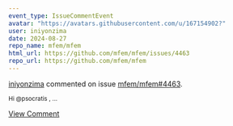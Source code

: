 ```yaml
---
event_type: IssueCommentEvent
avatar: "https://avatars.githubusercontent.com/u/167154902?"
user: iniyonzima
date: 2024-08-27
repo_name: mfem/mfem
html_url: https://github.com/mfem/mfem/issues/4463
repo_url: https://github.com/mfem/mfem
---
```


<a href='https://github.com/iniyonzima' target='_blank'>iniyonzima</a> commented on issue <a href='https://github.com/mfem/mfem/issues/4463' target='_blank'>mfem/mfem#4463</a>.

<small>Hi @psocratis ,...</small>

<a href='https://github.com/mfem/mfem/issues/4463' target='_blank'>View Comment</a>